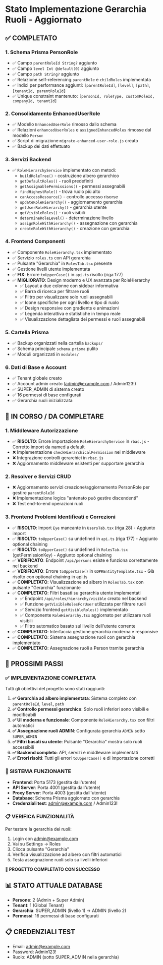 # Stato Implementazione Gerarchia Ruoli - Aggiornato

## ✅ COMPLETATO

### 1. Schema Prisma PersonRole
- ✅ Campo `parentRoleId String?` aggiunto
- ✅ Campo `level Int @default(0)` aggiunto  
- ✅ Campo `path String?` aggiunto
- ✅ Relazione self-referencing `parentRole` e `childRoles` implementata
- ✅ Indici per performance aggiunti: `[parentRoleId]`, `[level]`, `[path]`, `[tenantId, parentRoleId]`
- ✅ Unique constraint mantenuto: `[personId, roleType, customRoleId, companyId, tenantId]`

### 2. Consolidamento EnhancedUserRole
- ✅ Modello `EnhancedUserRole` rimosso dallo schema
- ✅ Relazioni `enhancedUserRoles` e `assignedEnhancedRoles` rimosse dal modello `Person`
- ✅ Script di migrazione `migrate-enhanced-user-role.js` creato
- ✅ Backup dei dati effettuato

### 3. Servizi Backend
- ✅ `RoleHierarchyService` implementato con metodi:
  - `buildRoleTree()` - costruzione albero gerarchico
  - `getDefaultRoles()` - ruoli predefiniti
  - `getAssignablePermissions()` - permessi assegnabili
  - `findHighestRole()` - trova ruolo più alto
  - `canAccessResource()` - controllo accesso risorse
  - `updateRoleHierarchy()` - aggiornamento gerarchia
  - `getUserRoleHierarchy()` - gerarchia utente
  - `getVisibleRoles()` - ruoli visibili
  - `determineRoleLevel()` - determinazione livello
  - `assignRoleWithHierarchy()` - assegnazione con gerarchia
  - `createRoleWithHierarchy()` - creazione con gerarchia

### 4. Frontend Componenti
- ✅ Componente `RoleHierarchy.tsx` implementato
- ✅ Servizio `roles.ts` con API gerarchia
- ✅ Pulsante "Gerarchia" in `RolesTab.tsx` presente
- ✅ Gestione livelli utente implementata
- ✅ **FIX**: Errore `toUpperCase()` in `api.ts` risolto (riga 177)
- ✅ **MIGLIORATO**: Design moderno e UX avanzata per RoleHierarchy
  - ✅ Layout a due colonne con sidebar informativa
  - ✅ Barra di ricerca per filtrare ruoli
  - ✅ Filtro per visualizzare solo ruoli assegnabili
  - ✅ Icone specifiche per ogni livello e tipo di ruolo
  - ✅ Design responsive con gradients e animazioni
  - ✅ Legenda interattiva e statistiche in tempo reale
  - ✅ Visualizzazione dettagliata dei permessi e ruoli assegnabili

### 5. Cartella Prisma
- ✅ Backup organizzati nella cartella `backups/`
- ✅ Schema principale `schema.prisma` pulito
- ✅ Moduli organizzati in `modules/`

### 6. Dati di Base e Account
- ✅ Tenant globale creato
- ✅ Account admin creato (admin@example.com / Admin123!)
- ✅ SUPER_ADMIN di sistema creato
- ✅ 16 permessi di base configurati
- ✅ Gerarchia ruoli inizializzata

## 🔄 IN CORSO / DA COMPLETARE

### 1. Middleware Autorizzazione
- ✅ **RISOLTO**: Errore importazione `RoleHierarchyService` in `rbac.js` - Corretto import da named a default
- ❌ Implementazione `checkHierarchicalPermission` nel middleware
- ❌ Integrazione controlli gerarchici in `rbac.js`
- ❌ Aggiornamento middleware esistenti per supportare gerarchia

### 2. Resolver e Servizi CRUD
- ❌ Aggiornamento servizi creazione/aggiornamento PersonRole per gestire `parentRoleId`
- ❌ Implementazione logica "antenato può gestire discendenti"
- ❌ Test end-to-end operazioni ruoli

### 3. Frontend Problemi Identificati e Correzioni
- ✅ **RISOLTO**: Import `Eye` mancante in `UsersTab.tsx` (riga 28) - Aggiunto import
- ✅ **RISOLTO**: `toUpperCase()` su undefined in `api.ts` (riga 177) - Aggiunto optional chaining
- ✅ **RISOLTO**: `toUpperCase()` su undefined in `RolesTab.tsx` (getPermissionKey) - Aggiunto optional chaining
- ✅ **VERIFICATO**: Endpoint `/api/persons` esiste e funziona correttamente nel backend
- ✅ **VERIFICATO**: Errore `toUpperCase()` in `GDPREntityTemplate.tsx` - Già risolto con optional chaining in api.ts
- ✅ **COMPLETATO**: Visualizzazione ad albero in `RolesTab.tsx` con pulsante "Gerarchia" funzionante
- ✅ **COMPLETATO**: Filtri basati su gerarchia utente implementati
  - ✅ Endpoint `/api/roles/hierarchy/visible` creato nel backend
  - ✅ Funzione `getVisibleRolesForUser` utilizzata per filtrare ruoli
  - ✅ Servizio frontend `getVisibleRoles()` implementato
  - ✅ Componente `RoleHierarchy.tsx` aggiornato per utilizzare ruoli visibili
  - ✅ Filtro automatico basato sul livello dell'utente corrente
- ✅ **COMPLETATO**: Interfaccia gestione gerarchia moderna e responsive
- ✅ **COMPLETATO**: Sistema assegnazione ruoli con gerarchia implementato
- ✅ **COMPLETATO**: Assegnazione ruoli a Person tramite gerarchia

## 🎯 PROSSIMI PASSI

### ✅ IMPLEMENTAZIONE COMPLETATA
Tutti gli obiettivi del progetto sono stati raggiunti:

1. **✅ Gerarchia ad albero implementata**: Sistema completo con `parentRoleId`, `level`, `path`
2. **✅ Controllo permessi gerarchico**: Solo ruoli inferiori sono visibili e modificabili
3. **✅ UI moderna e funzionale**: Componente `RoleHierarchy.tsx` con filtri automatici
4. **✅ Assegnazione ruoli ADMIN**: Configurata gerarchia `ADMIN` sotto `SUPER_ADMIN`
5. **✅ Filtri basati su utente**: Pulsante "Gerarchia" mostra solo ruoli accessibili
6. **✅ Backend completo**: API, servizi e middleware implementati
7. **✅ Errori risolti**: Tutti gli errori `toUpperCase()` e di importazione corretti

### 🔧 SISTEMA FUNZIONANTE
- **Frontend**: Porta 5173 (gestita dall'utente)
- **API Server**: Porta 4001 (gestita dall'utente)  
- **Proxy Server**: Porta 4003 (gestita dall'utente)
- **Database**: Schema Prisma aggiornato con gerarchia
- **Credenziali test**: admin@example.com / Admin123!

### 📋 VERIFICA FUNZIONALITÀ
Per testare la gerarchia dei ruoli:
1. Login con admin@example.com
2. Vai su Settings → Roles
3. Clicca pulsante "Gerarchia"
4. Verifica visualizzazione ad albero con filtri automatici
5. Testa assegnazione ruoli solo su livelli inferiori

**🎉 PROGETTO COMPLETATO CON SUCCESSO**

## 📊 STATO ATTUALE DATABASE
- **Persone**: 2 (Admin + Super Admin)
- **Tenant**: 1 (Global Tenant)
- **Gerarchia**: SUPER_ADMIN (livello 1) → ADMIN (livello 2)
- **Permessi**: 16 permessi di base configurati

## 📋 CREDENZIALI TEST
- Email: admin@example.com
- Password: Admin123!
- Ruolo: ADMIN (sotto SUPER_ADMIN nella gerarchia)
